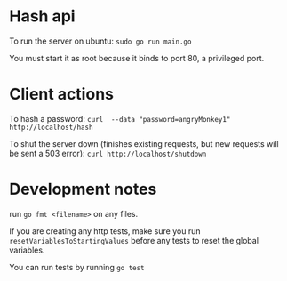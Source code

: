 
# Hash api

To run the server on ubuntu: `sudo go run main.go`

You must start it as root because it binds to port 80, a privileged port. 

# Client actions

To hash a password: `curl  --data "password=angryMonkey1" http://localhost/hash`

To shut the server down (finishes existing requests, but new requests will be sent a 503 error): `curl http://localhost/shutdown`

# Development notes

run `go fmt <filename>` on any files.

If you are creating any http tests, make sure you run `resetVariablesToStartingValues` before any tests to reset the global variables.

You can run tests by running `go test`
